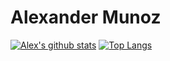 # Alexander Munoz
[![Alex's github stats](https://github-readme-stats.vercel.app/api?username=AlexMunoz905&count_private=true&show_icons=true&theme=dracula)](https://github.com/AlexMunoz905)
[![Top Langs](https://github-readme-stats.vercel.app/api/top-langs/?username=AlexMunoz905&theme=dracula&count_private=true)](https://github.com/AlexMunoz905)

